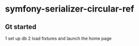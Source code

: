 # symfony-serializer-circular-ref
## Gt started
1 set up db
2 load fixtures and launch the home page

